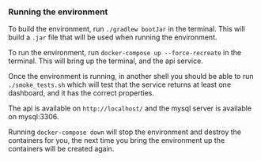### Running the environment

To build the environment, run `./gradlew bootJar` in the terminal. This will build a `.jar` file that will be used when running the environment.

To run the environment, run `docker-compose up --force-recreate` in the terminal. This will bring up the terminal, and the api service.

Once the environment is running, in another shell you should be able to run `./smoke_tests.sh` which will test that the service returns at least one dashboard, and it has the correct properties.

The api is available on `http://localhost/` and the mysql server is available on mysql:3306.

Running `docker-compose down` will stop the environment and destroy the containers for you, the next time you bring the environment up the containers will be created again.
